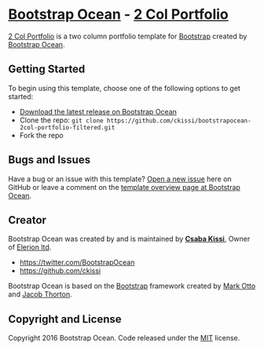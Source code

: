 # [Bootstrap Ocean](http://www.bootstrapocean.com/) - [2 Col Portfolio](http://www.bootstrapocean.com/theme/theme/preview/bootstrapocean-2col-portfolio-filtered/)

[2 Col Portfolio](http://www.bootstrapocean.com/theme/preview/bootstrapocean-2col-portfolio-filtered/) is a two column portfolio template for [Bootstrap](http://www.bootstrapocean.com/) created by [Bootstrap Ocean](http://www.bootstrapocean.com/).

## Getting Started

To begin using this template, choose one of the following options to get started:
* [Download the latest release on Bootstrap Ocean](http://www.bootstrapocean.com/theme/preview/bootstrapocean-2col-portfolio-filtered/)
* Clone the repo: `git clone https://github.com/ckissi/bootstrapocean-2col-portfolio-filtered.git`
* Fork the repo

## Bugs and Issues

Have a bug or an issue with this template? [Open a new issue](https://github.com/ckissi/bootstrapocean-2col-portfolio-filtered/issues) here on GitHub or leave a comment on the [template overview page at Bootstrap Ocean](http://www.bootstrapocean.com/theme/preview/bootstrapocean-2col-portfolio-filtered/).

## Creator

Bootstrap Ocean was created by and is maintained by **[Csaba Kissi](http://www.elerion.com/)**, Owner of [Elerion ltd](http://www.elerion.com/).

* https://twitter.com/BootstrapOcean
* https://github.com/ckissi

Bootstrap Ocean is based on the [Bootstrap](http://getbootstrap.com/) framework created by [Mark Otto](https://twitter.com/mdo) and [Jacob Thorton](https://twitter.com/fat).

## Copyright and License

Copyright 2016 Bootstrap Ocean. Code released under the [MIT](https://github.com/ckissi/bootstrapocean-2col-portfolio-filtered/LICENSE) license.